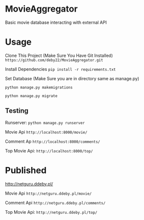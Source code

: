 # MovieAggregator
Basic movie database interacting with external API


# Usage
Clone This Project (Make Sure You Have Git Installed)
``
https://github.com/deby22/MovieAggregator.git
``

Install Dependencies 
``
pip install -r requirements.txt
``

Set Database (Make Sure you are in directory same as manage.py)

``
python manage.py makemigrations
``

``
python manage.py migrate
``

## Testing

Runserver:
``
python manage.py runserver
``

Movie Api
``
http://localhost:8000/movie/
``

Comment Ap
``
http://localhost:8000/comments/
``

Top Movie Api:
``
http://localhost:8000/top/
``

# Published

http://netguru.ddeby.pl/

Movie Api
``
http://netguru.ddeby.pl/movie/
``

Comment Api
``
http://netguru.ddeby.pl/comments/
``

Top Movie Api:
``
http://netguru.ddeby.pl/top/
``
